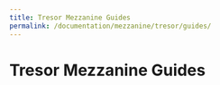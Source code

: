 ```yaml
---
title: Tresor Mezzanine Guides
permalink: /documentation/mezzanine/tresor/guides/
---
```

# Tresor Mezzanine Guides
